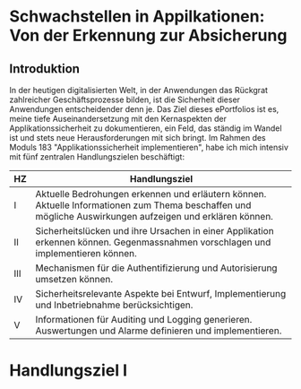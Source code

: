 # Schwachstellen in Appilkationen: Von der Erkennung zur Absicherung

## Introduktion

In der heutigen digitalisierten Welt, in der Anwendungen das Rückgrat zahlreicher Geschäftsprozesse bilden, ist die Sicherheit dieser Anwendungen entscheidender denn je. Das Ziel dieses ePortfolios ist es, meine tiefe Auseinandersetzung mit den Kernaspekten der Applikationssicherheit zu dokumentieren, ein Feld, das ständig im Wandel ist und stets neue Herausforderungen mit sich bringt. Im Rahmen des Moduls 183 "Applikationssicherheit implementieren", habe ich mich intensiv mit fünf zentralen Handlungszielen beschäftigt:

| HZ | Handlungsziel                                                                                               |
|----|-------------------------------------------------------------------------------------------------------------|
| I  | Aktuelle Bedrohungen erkennen und erläutern können. Aktuelle Informationen zum Thema beschaffen und mögliche Auswirkungen aufzeigen und erklären können. |
| II  | Sicherheitslücken und ihre Ursachen in einer Applikation erkennen können. Gegenmassnahmen vorschlagen und implementieren können. |
| III  | Mechanismen für die Authentifizierung und Autorisierung umsetzen können.                                    |
| IV  | Sicherheitsrelevante Aspekte bei Entwurf, Implementierung und Inbetriebnahme berücksichtigen.               |
| V  | Informationen für Auditing und Logging generieren. Auswertungen und Alarme definieren und implementieren.   |

# Handlungsziel I



